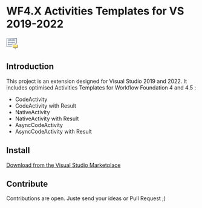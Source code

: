 # WF4.X Activities Templates for VS 2019-2022
![WF4.X Activities Templates for VS 2019-2022](Documentations/Images/icon.png)

## Introduction
This project is an extension designed for Visual Studio 2019 and 2022. It includes optimised Activities Templates for Workflow Foundation 4 and 4.5 :
- CodeActivity
- CodeActivity with Result
- NativeActivity
- NativeActivity with Result 
- AsyncCodeActivity
- AsyncCodeActivity with Result

## Install

[Download from the Visual Studio Marketplace](https://marketplace.visualstudio.com/items?itemName=JeremyJeanson.WF4TemplatesVS2017plus)

## Contribute
Contributions are open. Juste send your ideas or Pull Request ;)